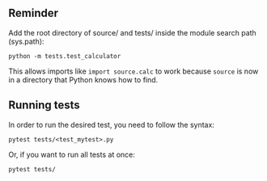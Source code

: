 ## Reminder
Add the root directory of source/ and tests/ inside the module search path (sys.path):
```
python -m tests.test_calculator
```
This allows imports like `import source.calc` to work because `source` is now in a directory that Python knows how to find.

## Running tests
In order to run the desired test, you need to follow the syntax:
```
pytest tests/<test_mytest>.py
```
Or, if you want to run all tests at once:
```
pytest tests/
```